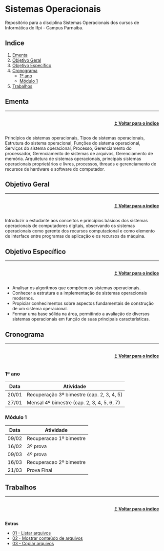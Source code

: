 # Sistemas Operacionais
Repositório para a disciplina Sistemas Operacionais dos cursos de Informática do Ifpi - Campus Parnaíba.

## Indice
1. [Ementa]
2. [Objetivo Geral]
3. [Objetivo Específico]
4. [Cronograma]
    - [1º ano]
    - [Módulo 1]
5. [Trabalhos]

## Ementa
----

<br/>
<div align="right">
    <b><a href="#indice">↥ Voltar para o indice</a></b>
</div>
<br/>

Princípios de sistemas operacionais, Tipos de sistemas operacionais, Estrutura do sistema operacional, Funções do sistema operacional, Serviços do sistema operacional, Processo, Gerenciamento do processador, Gerenciamento de sistemas de arquivos, Gerenciamento de memória. Arquitetura de sistemas operacionais, principais sistemas operacionais proprietários e livres, processos, threads e gerenciamento de recursos de hardware e software do computador.

## Objetivo Geral
----

<br/>
<div align="right">
    <b><a href="#indice">↥ Voltar para o indice</a></b>
</div>
<br/>

Introduzir o estudante aos conceitos e princípios básicos dos sistemas operacionais de computadores digitais, observando os sistemas operacionais como gerente dos recursos computacional e como elemento de interface entre programas de aplicação e os recursos da máquina.

## Objetivo Específico
----

<br/>
<div align="right">
    <b><a href="#indice">↥ Voltar para o indice</a></b>
</div>
<br/>

* Analisar os algoritmos que compõem os sistemas operacionais.
* Conhecer a estrutura e a implementação de sistemas operacionais modernos.
* Propiciar conhecimentos sobre aspectos fundamentais de construção de um sistema operacional.
* Formar uma base sólida na área, permitindo a avaliação de diversos sistemas operacionais em função de suas principais características.

## Cronograma
----

<br/>
<div align="right">
    <b><a href="#indice">↥ Voltar para o indice</a></b>
</div>
<br/>

### 1º ano
Data    |   Atividade
---     |   ---
20/01   |   Recuperação 3º bimestre (cap. 2, 3, 4, 5)
27/01   |   Mensal 4º bimestre (cap. 2, 3, 4, 5, 6, 7)


### Módulo 1
Data    |   Atividade
---     |   ---
09/02   |   Recuperacao 1º bimestre
16/02   |   3º prova
09/03   |   4º prova
16/03   |   Recuperacao 2º bimestre
21/03   |   Prova Final


## Trabalhos
----

<br/>
<div align="right">
    <b><a href="#indice">↥ Voltar para o indice</a></b>
</div>
<br/>

**Extras**
* [01 - Listar arquivos]
* [02 - Mostrar conteúdo de arquivos]
* [03 - Copiar arquivos]

[Ementa]: #ementa
[Objetivo Geral]: #objetivo-geral
[Objetivo Específico]: #objetivo-específico
[Cronograma]: #cronograma
[1º ano]: #1-ano
[Módulo 1]: #modulo-1
[Trabalhos]: #trabalhos

[01 - Listar arquivos]: trabalhos/extra/01-listar-arquivos.md
[02 - Mostrar conteúdo de arquivos]: trabalhos/extra/02-mostrar-conteudo-arquivos.md
[03 - Copiar arquivos]: trabalhos/extra/03-copiar-arquivos.md